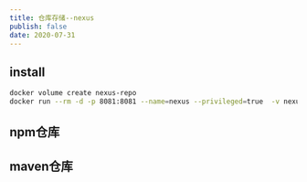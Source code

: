 ```yaml
---
title: 仓库存储--nexus
publish: false
date: 2020-07-31
---
```


## install 

```sh
docker volume create nexus-repo
docker run --rm -d -p 8081:8081 --name=nexus --privileged=true  -v nexus-repo:/var/nexus-data sonatype/nexus3:latest
```

## npm仓库

## maven仓库

